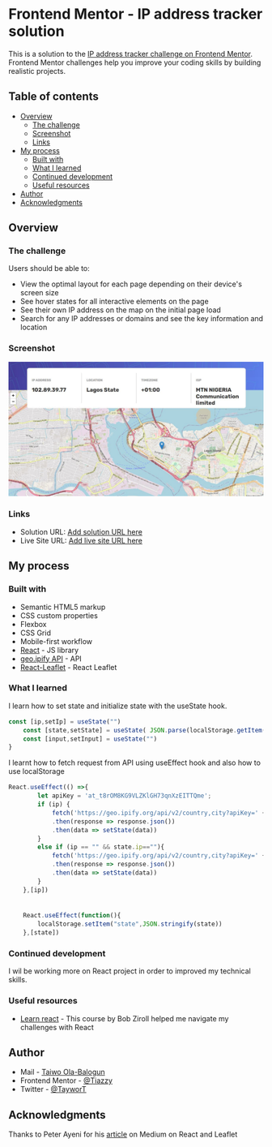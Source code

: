 # Frontend Mentor - IP address tracker solution

This is a solution to the [IP address tracker challenge on Frontend Mentor](https://www.frontendmentor.io/challenges/ip-address-tracker-I8-0yYAH0). Frontend Mentor challenges help you improve your coding skills by building realistic projects. 

## Table of contents

- [Overview](#overview)
  - [The challenge](#the-challenge)
  - [Screenshot](#screenshot)
  - [Links](#links)
- [My process](#my-process)
  - [Built with](#built-with)
  - [What I learned](#what-i-learned)
  - [Continued development](#continued-development)
  - [Useful resources](#useful-resources)
- [Author](#author)
- [Acknowledgments](#acknowledgments)

## Overview

### The challenge

Users should be able to:

- View the optimal layout for each page depending on their device's screen size
- See hover states for all interactive elements on the page
- See their own IP address on the map on the initial page load
- Search for any IP addresses or domains and see the key information and location

### Screenshot

![](./screenshot.JPG)

### Links

- Solution URL: [Add solution URL here](https://your-solution-url.com)
- Live Site URL: [Add live site URL here](https://your-live-site-url.com)

## My process

### Built with

- Semantic HTML5 markup
- CSS custom properties
- Flexbox
- CSS Grid
- Mobile-first workflow
- [React](https://reactjs.org/) - JS library
- [geo.ipify API](https://geo.ipify.org/) - API
- [React-Leaflet](https://react-leaflet.js.org/) - React Leaflet

### What I learned
I learn how to set state and initialize state with the useState hook.

```js
const [ip,setIp] = useState("")
    const [state,setState] = useState( JSON.parse(localStorage.getItem("state")) || {"ip":"","location":{"country":"US","region":"","city":"","lat":37.38605,"lng":-122.08385,"postalCode":"","timezone":"","geonameId":5375480},"domains":["bitc.blog","serveur-sg.fr","www.bitc.blog","www.drysaunabenefits.com","www.oursaunas.com"],"as":{"asn":15169,"name":"GOOGLE","route":"8.8.8.0/24","domain":"","type":"Content"},"isp":""})
    const [input,setInput] = useState("")
}
```

I learnt how to fetch request from API using useEffect hook and also how to use localStorage

```js
React.useEffect(() =>{
        let apiKey = 'at_t8rOM8KG9VLZKlGH73qnXzEITTQme';
        if (ip) {
            fetch('https://geo.ipify.org/api/v2/country,city?apiKey=' + apiKey + '&ipAddress=' + ip)
            .then(response => response.json())
            .then(data => setState(data))
        }
        else if (ip == "" && state.ip==""){
            fetch('https://geo.ipify.org/api/v2/country,city?apiKey=' + apiKey)
            .then(response => response.json())
            .then(data => setState(data))
        }
    },[ip])


    React.useEffect(function(){
        localStorage.setItem("state",JSON.stringify(state))
    },[state])

```

### Continued development
I wil be working more on React project in order to improved my technical skills.

### Useful resources

- [Learn react]([https://www.example.com](https://scrimba.com/learn/learnreact)) - This course by Bob Ziroll helped me navigate my challenges with React

## Author

- Mail - [Taiwo Ola-Balogun](taiwotriumphant@gmail.com)
- Frontend Mentor - [@Tiazzy](https://www.frontendmentor.io/profile/Tiazzy)
- Twitter - [@TayworT](https://www.twitter.com/TayworT)

## Acknowledgments
Thanks to Peter Ayeni for his [article](https://medium.com/weekly-webtips/getting-started-with-building-maps-with-react-and-leaflet-8ac6227f2099) on Medium on React and Leaflet
